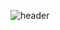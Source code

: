 ![header](https://capsule-render.vercel.app/api?type=waving&text=Welcome!&height=300&color=5BFFB0&fontColor=ffffff)
